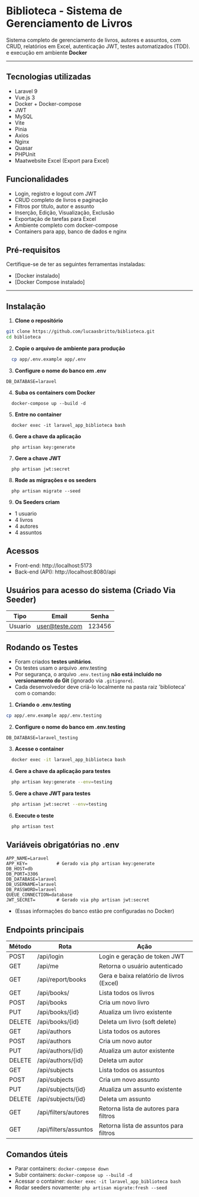 # Biblioteca - Sistema de Gerenciamento de Livros 

Sistema completo de gerenciamento de livros, autores e assuntos, com CRUD, relatórios em Excel, autenticação JWT, testes automatizados (TDD). e execução em ambiente **Docker**

---

## Tecnologias utilizadas
- Laravel 9
- Vue.js 3
- Docker + Docker-compose
- JWT
- MySQL
- Vite
- Pinia
- Axios
- Nginx
- Quasar
- PHPUnit
- Maatwebsite Excel (Export para Excel)


## Funcionalidades

- Login, registro e logout com JWT
- CRUD completo de livros e paginação
- Filtros por titulo, autor e assunto
- Inserção, Edição, Visualização, Exclusão
- Exportação de tarefas para Excel
- Ambiente completo com docker-compose
- Containers para app, banco de dados e nginx

## Pré-requisitos

Certifique-se de ter as seguintes ferramentas instaladas:

- [Docker instalado]
- [Docker Compose instalado]

---


## Instalação

1. **Clone o repositório**

```bash
git clone https://github.com/lucaasbritto/biblioteca.git
cd biblioteca
```

2. **Copie o arquivo de ambiente para produção**
```bash
  cp app/.env.example app/.env
```

3. **Configure o nome do banco em .env**
```env
DB_DATABASE=laravel
```

4. **Suba os containers com Docker**
```shell
  docker-compose up --build -d
```

5. **Entre no container**
```shell
  docker exec -it laravel_app_biblioteca bash
```

6. **Gere a chave da aplicação**
```shell
  php artisan key:generate
```

7. **Gere a chave JWT**
```shell
  php artisan jwt:secret
```

8. **Rode as migrações e os seeders**
```shell
  php artisan migrate --seed
```


9. **Os Seeders criam**
  - 1 usuario
  - 4 livros
  - 4 autores
  - 4 assuntos


## Acessos
  - Front-end: http://localhost:5173
  - Back-end (API): http://localhost:8080/api


## Usuários para acesso do sistema (Criado Via Seeder)
| Tipo    | Email                            | Senha                      |
|---------|----------------------------------|----------------------------|
| Usuario | user@teste.com                   | 123456                     |


## Rodando os Testes
- Foram criados **testes unitários**.
- Os testes usam o arquivo .env.testing
- Por segurança, o arquivo `.env.testing` **não está incluído no versionamento do Git** (ignorado via `.gitignore`).
- Cada desenvolvedor deve criá-lo localmente na pasta raiz 'biblioteca' com o comando:

1. **Criando o .env.testing**
```bash
cp app/.env.example app/.env.testing
```

2. **Configure o nome do banco em .env.testing**
```env
DB_DATABASE=laravel_testing
```

3. **Acesse o container**
```bash
  docker exec -it laravel_app_biblioteca bash
```

4. **Gere a chave da aplicação para testes**
```bash
  php artisan key:generate --env=testing
```

5. **Gere a chave JWT para testes**
```bash
  php artisan jwt:secret --env=testing
```

6. **Execute o teste**
```bash
  php artisan test
```



## Variáveis obrigatórias no .env

```env
APP_NAME=Laravel
APP_KEY=           # Gerado via php artisan key:generate
DB_HOST=db
DB_PORT=3306
DB_DATABASE=laravel
DB_USERNAME=laravel
DB_PASSWORD=laravel
QUEUE_CONNECTION=database
JWT_SECRET=        # Gerado via php artisan jwt:secret
```
- (Essas informações do banco estão pre configuradas no Docker)

## Endpoints principais

| Método | Rota                         | Ação                                          |
|--------|------------------------------|-----------------------------------------------|
| POST   | /api/login                   | Login e geração de token JWT                  |
| GET    | /api/me                      | Retorna o usuário autenticado                 |
| GET    | /api/report/books            | Gera e baixa relatório de livros (Excel)      |
| GET    | /api/books/                  | Lista todos os livros                         |
| POST   | /api/books                   | Cria um novo livro                            |
| PUT    | /api/books/{id}              | Atualiza um livro existente                   |
| DELETE | /api/books/{id}              | Deleta um livro (soft delete)                 |
| GET    | /api/authors                 | Lista todos os autores                        |
| POST   | /api/authors                 | Cria um novo autor                            |
| PUT    | /api/authors/{id}            | Atualiza um autor existente                   |
| DELETE | /api/authors/{id}            | Deleta um autor                               |
| GET    | /api/subjects                | Lista todos os assuntos                       |
| POST   | /api/subjects                | Cria um novo assunto                          |
| PUT    | /api/subjects/{id}           | Atualiza um assunto existente                 |
| DELETE | /api/subjects/{id}           | Deleta um assunto                             |
| GET    | /api/filters/autores         | Retorna lista de autores para filtros         |
| GET    | /api/filters/assuntos        | Retorna lista de assuntos para filtros        |

##  Comandos úteis

- Parar containers: `docker-compose down`
- Subir containers: `docker-compose up --build -d`
- Acessar o container: `docker exec -it laravel_app_biblioteca bash`
- Rodar seeders novamente: `php artisan migrate:fresh --seed`
